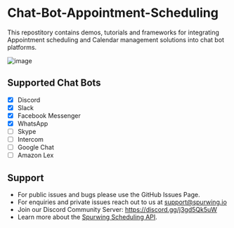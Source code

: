 # Chat-Bot-Appointment-Scheduling

This repostitory contains demos, tutorials and frameworks for integrating Appointment scheduling and Calendar management solutions into chat bot platforms.

![image](https://user-images.githubusercontent.com/9488406/119051727-d21fe900-b9c3-11eb-9a72-53b0b869a019.png)

## Supported Chat Bots
- [X] Discord
- [X] Slack
- [X] Facebook Messenger
- [X] WhatsApp
- [ ] Skype
- [ ] Intercom
- [ ] Google Chat
- [ ] Amazon Lex

## Support
- For public issues and bugs please use the GitHub Issues Page.
- For enquiries and private issues reach out to us at support@spurwing.io
- Join our Discord Community Server: https://discord.gg/j3gd5Qk5uW
- Learn more about the [Spurwing Scheduling API](https://github.com/Spurwingio/Appointment-Scheduling-API).
